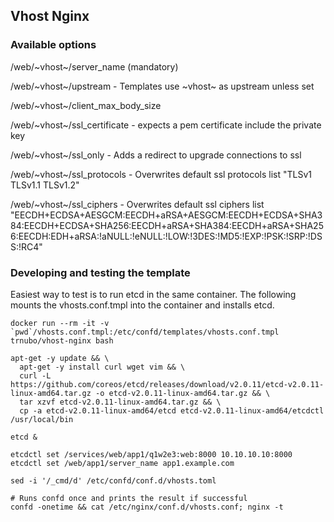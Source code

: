 ## Vhost Nginx

### Available options

/web/~vhost~/server_name (mandatory)

/web/~vhost~/upstream - Templates use ~vhost~ as upstream unless set

/web/~vhost~/client_max_body_size

/web/~vhost~/ssl_certificate - expects a pem certificate include the private key

/web/~vhost~/ssl_only - Adds a redirect to upgrade connections to ssl

/web/~vhost~/ssl_protocols - Overwrites default ssl protocols list "TLSv1 TLSv1.1 TLSv1.2"

/web/~vhost~/ssl_ciphers - Overwrites default ssl ciphers list "EECDH+ECDSA+AESGCM:EECDH+aRSA+AESGCM:EECDH+ECDSA+SHA384:EECDH+ECDSA+SHA256:EECDH+aRSA+SHA384:EECDH+aRSA+SHA256:EECDH:EDH+aRSA:!aNULL:!eNULL:!LOW:!3DES:!MD5:!EXP:!PSK:!SRP:!DSS:!RC4"

### Developing and testing the template

Easiest way to test is to run etcd in the same container. The following mounts
the vhosts.conf.tmpl into the container and installs etcd.

```
docker run --rm -it -v `pwd`/vhosts.conf.tmpl:/etc/confd/templates/vhosts.conf.tmpl trnubo/vhost-nginx bash

apt-get -y update && \
  apt-get -y install curl wget vim && \
  curl -L  https://github.com/coreos/etcd/releases/download/v2.0.11/etcd-v2.0.11-linux-amd64.tar.gz -o etcd-v2.0.11-linux-amd64.tar.gz && \
  tar xzvf etcd-v2.0.11-linux-amd64.tar.gz && \
  cp -a etcd-v2.0.11-linux-amd64/etcd etcd-v2.0.11-linux-amd64/etcdctl /usr/local/bin

etcd &

etcdctl set /services/web/app1/q1w2e3:web:8000 10.10.10.10:8000
etcdctl set /web/app1/server_name app1.example.com

sed -i '/_cmd/d' /etc/confd/conf.d/vhosts.toml

# Runs confd once and prints the result if successful
confd -onetime && cat /etc/nginx/conf.d/vhosts.conf; nginx -t
```